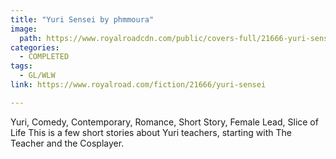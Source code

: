 ```yaml
---
title: "Yuri Sensei by phmmoura"
image:
  path: https://www.royalroadcdn.com/public/covers-full/21666-yuri-sensei.jpg
categories:
  - COMPLETED
tags:
  - GL/WLW
link: https://www.royalroad.com/fiction/21666/yuri-sensei

---
```

Yuri, Comedy, Contemporary, Romance, Short Story, Female Lead, Slice of Life This is a few short stories about Yuri teachers, starting with The Teacher and the Cosplayer.

